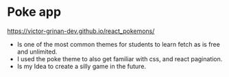 # Poke app
 https://victor-grinan-dev.github.io/react_pokemons/

- Is one of the most common themes for students to learn fetch as is free and unlimited.
- I used the poke theme to also get familiar with css, and react pagination.
- Is my Idea to create a silly game in the future.
